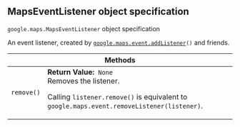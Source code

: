 <h2 id="MapsEventListener"> MapsEventListener object specification </h2><p>
<code><span itemprop="path">google.maps</span>.<span itemprop="name">MapsEventListener</span></code>
object specification
</p><p>An event listener, created by <code><a href="https://github.com/amenadiel/google-maps-documentation/blob/master/docs/event.md">google.maps.event.addListener</a>()</code> and friends.</p><div class="devsite-table-wrapper"><table class="methods responsive" summary="object MapsEventListener - Methods">
<thead>
<tr><th colspan="2">Methods</th>
</tr></thead>
<tbody>
<tr>
<td><code><span>remove()</span></code></td>
<td><div><strong>Return Value:</strong>&nbsp; <code>None</code></div>
<div class="desc">Removes the listener. <p>Calling <code>listener.remove()</code> is equivalent to <code>google.maps.event.removeListener(listener)</code>.</p></div></td>
</tr>
</tbody>
</table></div>